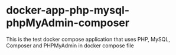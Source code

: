 # docker-app-php-mysql-phpMyAdmin-composer
This is the test docker compose application that uses PHP, MySQL, Composer and PHPMyAdmin in docker  compose file
